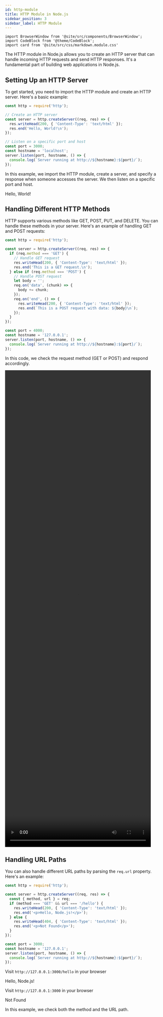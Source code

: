 ```yaml
---
id: http-module
title: HTTP Module in Node.js
sidebar_position: 3
sidebar_label: HTTP Module
---
```


```mdx-code-block
import BrowserWindow from '@site/src/components/BrowserWindow';
import CodeBlock from '@theme/CodeBlock';
import card from '@site/src/css/markdown.module.css'
```

The HTTP module in Node.js allows you to create an HTTP server that can handle incoming HTTP requests and send HTTP responses. It's a fundamental part of building web applications in Node.js.

## Setting Up an HTTP Server

To get started, you need to import the HTTP module and create an HTTP server. Here's a basic example:

```js title="index.js"
const http = require('http');

// Create an HTTP server
const server = http.createServer((req, res) => {
  res.writeHead(200, { 'Content-Type': 'text/html' });
  res.end('Hello, World!\n');
});

// Listen on a specific port and host
const port = 3000;
const hostname = 'localhost';
server.listen(port, hostname, () => {
  console.log(`Server running at http://${hostname}:${port}/`);
});
```

In this example, we import the HTTP module, create a server, and specify a response when someone accesses the server. We then listen on a specific port and host.

<BrowserWindow>
   <p>Hello, World!</p>
</BrowserWindow>

## Handling Different HTTP Methods

HTTP supports various methods like GET, POST, PUT, and DELETE. You can handle these methods in your server. Here's an example of handling GET and POST requests:

```js title="index.js"
const http = require('http');

const server = http.createServer((req, res) => {
  if (req.method === 'GET') {
    // Handle GET request
    res.writeHead(200, { 'Content-Type': 'text/html' });
    res.end('This is a GET request.\n');
  } else if (req.method === 'POST') {
    // Handle POST request
    let body = '';
    req.on('data', (chunk) => {
      body += chunk;
    });
    req.on('end', () => {
      res.writeHead(200, { 'Content-Type': 'text/html' });
      res.end(`This is a POST request with data: ${body}\n`);
    });
  }
});

const port = 4000;
const hostname = '127.0.0.1';
server.listen(port, hostname, () => {
  console.log(`Server running at http://${hostname}:${port}/`);
});
```

In this code, we check the request method (GET or POST) and respond accordingly.

<!-- <video width="320" height="240" controls>
  <source src="video/http-method.mp4" type="video/mp4">
  Your browser does not support the video tag.
</video> -->

<video src="/video/http-method.mp4" width="95%" height="40%" controls autoplay loop></video>

## Handling URL Paths

You can also handle different URL paths by parsing the `req.url` property. Here's an example:

```js title="index.js"
const http = require('http');

const server = http.createServer((req, res) => {
  const { method, url } = req;
  if (method === 'GET' && url === '/hello') {
    res.writeHead(200, { 'Content-Type': 'text/html' });
    res.end('<p>Hello, Node.js!</p>');
  } else {
    res.writeHead(404, { 'Content-Type': 'text/html' });
    res.end('<p>Not Found</p>');
  }
});

const port = 3000;
const hostname = '127.0.0.1';
server.listen(port, hostname, () => {
  console.log(`Server running at http://${hostname}:${port}/`);
});
```

Visit `http://127.0.0.1:3000/hello` in your browser

<BrowserWindow url="http://127.0.0.1:3000/hello">
   <p>Hello, Node.js!</p>
</BrowserWindow>

Visit `http://127.0.0.1:3000` in your browser

<BrowserWindow url="http://127.0.0.1:3000/">
   <p>Not Found</p>
</BrowserWindow>

In this example, we check both the method and the URL path.